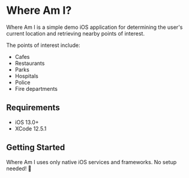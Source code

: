 # Where Am I?

Where Am I is a simple demo iOS application for determining the user's current location and retrieving nearby points of interest.

The points of interest include: 
- Cafes
- Restaurants
- Parks
- Hospitals
- Police
- Fire departments

## Requirements
- iOS 13.0+
- XCode 12.5.1

## Getting Started

Where Am I uses only native iOS services and frameworks. No setup needed! 🎉
